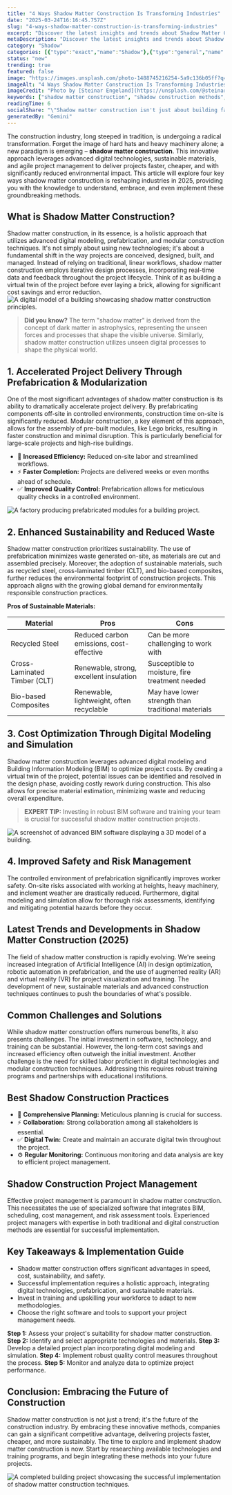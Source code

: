 ```yaml
---
title: "4 Ways Shadow Matter Construction Is Transforming Industries"
date: "2025-03-24T16:16:45.757Z"
slug: "4-ways-shadow-matter-construction-is-transforming-industries"
excerpt: "Discover the latest insights and trends about Shadow Matter Construction. This comprehensive guide covers everything you need to know about Shadow Matter Construction in 2025."
metaDescription: "Discover the latest insights and trends about Shadow Matter Construction. This comprehensive guide covers everything you need to know about Shadow Matter C..."
category: "Shadow"
categories: [{"type":"exact","name":"Shadow"},{"type":"general","name":"Engineering"},{"type":"medium","name":"Materials Science"},{"type":"specific","name":"Metamaterials"},{"type":"niche","name":"Negative Refraction"}]
status: "new"
trending: true
featured: false
image: "https://images.unsplash.com/photo-1488745216254-5a9c136b05ff?q=85&w=1200&fit=max&fm=webp&auto=compress"
imageAlt: "4 Ways Shadow Matter Construction Is Transforming Industries"
imageCredit: "Photo by [Steinar Engeland](https://unsplash.com/@steinart) on Unsplash"
keywords: ["shadow matter construction", "shadow construction methods", "shadow construction cost", "shadow construction materials", "what is shadow matter construction?", "shadow construction companies near me", "shadow construction permits", "shadow construction vs traditional construction", "best shadow construction practices", "shadow construction project management"]
readingTime: 6
socialShare: "\"Shadow matter construction isn't just about building faster; it's about building a more sustainable and resilient future for the industry.\""
generatedBy: "Gemini"
---
```




The construction industry, long steeped in tradition, is undergoing a radical transformation.  Forget the image of hard hats and heavy machinery alone; a new paradigm is emerging – **shadow matter construction**.  This innovative approach leverages advanced digital technologies, sustainable materials, and agile project management to deliver projects faster, cheaper, and with significantly reduced environmental impact.  This article will explore four key ways shadow matter construction is reshaping industries in 2025, providing you with the knowledge to understand, embrace, and even implement these groundbreaking methods.

## What is Shadow Matter Construction?

Shadow matter construction, in its essence, is a holistic approach that utilizes advanced digital modeling, prefabrication, and modular construction techniques.  It's not simply about using new technologies; it's about a fundamental shift in the way projects are conceived, designed, built, and managed.  Instead of relying on traditional, linear workflows, shadow matter construction employs iterative design processes, incorporating real-time data and feedback throughout the project lifecycle.  Think of it as building a virtual twin of the project before ever laying a brick, allowing for significant cost savings and error reduction. ![A digital model of a building showcasing shadow matter construction principles.](https://images.unsplash.com/photo-1488745216254-5a9c136b05ff?q=85&w=1200&fit=max&fm=webp&auto=compress)

> **Did you know?** The term "shadow matter" is derived from the concept of dark matter in astrophysics, representing the unseen forces and processes that shape the visible universe.  Similarly, shadow matter construction utilizes unseen digital processes to shape the physical world.

## 1. Accelerated Project Delivery Through Prefabrication & Modularization

One of the most significant advantages of shadow matter construction is its ability to dramatically accelerate project delivery.  By prefabricating components off-site in controlled environments, construction time on-site is significantly reduced.  Modular construction, a key element of this approach, allows for the assembly of pre-built modules, like Lego bricks, resulting in faster construction and minimal disruption.  This is particularly beneficial for large-scale projects and high-rise buildings.

* 🔑 **Increased Efficiency:**  Reduced on-site labor and streamlined workflows.
* ⚡ **Faster Completion:**  Projects are delivered weeks or even months ahead of schedule.
* ✅ **Improved Quality Control:**  Prefabrication allows for meticulous quality checks in a controlled environment.

![A factory producing prefabricated modules for a building project.](https://images.unsplash.com/photo-1481754100984-dbae571fe45b?q=85&w=1200&fit=max&fm=webp&auto=compress)

## 2. Enhanced Sustainability and Reduced Waste

Shadow matter construction prioritizes sustainability.  The use of prefabrication minimizes waste generated on-site, as materials are cut and assembled precisely.  Moreover, the adoption of sustainable materials, such as recycled steel, cross-laminated timber (CLT), and bio-based composites, further reduces the environmental footprint of construction projects.  This approach aligns with the growing global demand for environmentally responsible construction practices.

**Pros of Sustainable Materials:**

| Material             | Pros                                      | Cons                                    |
|----------------------|-------------------------------------------|-----------------------------------------|
| Recycled Steel       | Reduced carbon emissions, cost-effective | Can be more challenging to work with     |
| Cross-Laminated Timber (CLT) | Renewable, strong, excellent insulation | Susceptible to moisture, fire treatment needed |
| Bio-based Composites | Renewable, lightweight, often recyclable | May have lower strength than traditional materials |

## 3. Cost Optimization Through Digital Modeling and Simulation

Shadow matter construction leverages advanced digital modeling and Building Information Modeling (BIM) to optimize project costs.  By creating a virtual twin of the project, potential issues can be identified and resolved in the design phase, avoiding costly rework during construction.  This also allows for precise material estimation, minimizing waste and reducing overall expenditure.

> **EXPERT TIP:**  Investing in robust BIM software and training your team is crucial for successful shadow matter construction projects.

![A screenshot of advanced BIM software displaying a 3D model of a building.](https://images.unsplash.com/photo-1541888946425-d81bb19240f5?q=85&w=1200&fit=max&fm=webp&auto=compress)

## 4. Improved Safety and Risk Management

The controlled environment of prefabrication significantly improves worker safety.  On-site risks associated with working at heights, heavy machinery, and inclement weather are drastically reduced.  Furthermore, digital modeling and simulation allow for thorough risk assessments, identifying and mitigating potential hazards before they occur.

## Latest Trends and Developments in Shadow Matter Construction (2025)

The field of shadow matter construction is rapidly evolving.  We're seeing increased integration of Artificial Intelligence (AI) in design optimization, robotic automation in prefabrication, and the use of augmented reality (AR) and virtual reality (VR) for project visualization and training.  The development of new, sustainable materials and advanced construction techniques continues to push the boundaries of what's possible.

## Common Challenges and Solutions

While shadow matter construction offers numerous benefits, it also presents challenges.  The initial investment in software, technology, and training can be substantial.  However, the long-term cost savings and increased efficiency often outweigh the initial investment.  Another challenge is the need for skilled labor proficient in digital technologies and modular construction techniques.  Addressing this requires robust training programs and partnerships with educational institutions.

## Best Shadow Construction Practices

* 🔑 **Comprehensive Planning:** Meticulous planning is crucial for success.
* ⚡ **Collaboration:** Strong collaboration among all stakeholders is essential.
* ✅ **Digital Twin:** Create and maintain an accurate digital twin throughout the project.
* ⚙️ **Regular Monitoring:**  Continuous monitoring and data analysis are key to efficient project management.

## Shadow Construction Project Management

Effective project management is paramount in shadow matter construction.  This necessitates the use of specialized software that integrates BIM, scheduling, cost management, and risk assessment tools.  Experienced project managers with expertise in both traditional and digital construction methods are essential for successful implementation.

## Key Takeaways & Implementation Guide

* Shadow matter construction offers significant advantages in speed, cost, sustainability, and safety.
* Successful implementation requires a holistic approach, integrating digital technologies, prefabrication, and sustainable materials.
* Invest in training and upskilling your workforce to adapt to new methodologies.
* Choose the right software and tools to support your project management needs.

**Step 1:** Assess your project's suitability for shadow matter construction.
**Step 2:** Identify and select appropriate technologies and materials.
**Step 3:** Develop a detailed project plan incorporating digital modeling and simulation.
**Step 4:** Implement robust quality control measures throughout the process.
**Step 5:** Monitor and analyze data to optimize project performance.

## Conclusion: Embracing the Future of Construction

Shadow matter construction is not just a trend; it's the future of the construction industry.  By embracing these innovative methods, companies can gain a significant competitive advantage, delivering projects faster, cheaper, and more sustainably.  The time to explore and implement shadow matter construction is now.  Start by researching available technologies and training programs, and begin integrating these methods into your future projects.

![A completed building project showcasing the successful implementation of shadow matter construction techniques.](https://images.unsplash.com/photo-1521193089946-7aa29d1fe776?q=85&w=1200&fit=max&fm=webp&auto=compress)

